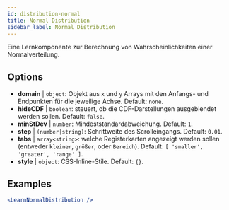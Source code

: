 ```yaml
---
id: distribution-normal
title: Normal Distribution
sidebar_label: Normal Distribution
---
```


Eine Lernkomponente zur Berechnung von Wahrscheinlichkeiten einer Normalverteilung.

## Options

* __domain__ | `object`: Objekt aus `x` und `y` Arrays mit den Anfangs- und Endpunkten für die jeweilige Achse. Default: `none`.
* __hideCDF__ | `boolean`: steuert, ob die CDF-Darstellungen ausgeblendet werden sollen. Default: `false`.
* __minStDev__ | `number`: Mindeststandardabweichung. Default: `1`.
* __step__ | `(number|string)`: Schrittweite des Scrolleingangs. Default: `0.01`.
* __tabs__ | `array<string>`: welche Registerkarten angezeigt werden sollen (entweder `kleiner`, `größer`, oder `Bereich`). Default: `[
  'smaller',
  'greater',
  'range'
]`.
* __style__ | `object`: CSS-Inline-Stile. Default: `{}`.


## Examples

```jsx live
<LearnNormalDistribution />
```

